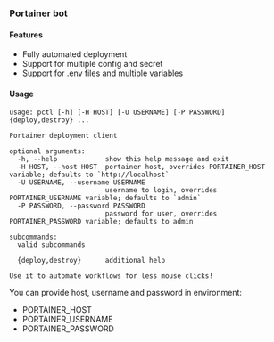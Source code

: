 ### Portainer bot

#### Features
- Fully automated deployment
- Support for multiple config and secret
- Support for .env files and multiple variables

#### Usage

``` plaintext
usage: pctl [-h] [-H HOST] [-U USERNAME] [-P PASSWORD] {deploy,destroy} ...

Portainer deployment client

optional arguments:
  -h, --help            show this help message and exit
  -H HOST, --host HOST  portainer host, overrides PORTAINER_HOST variable; defaults to `http://localhost`
  -U USERNAME, --username USERNAME
                        username to login, overrides PORTAINER_USERNAME variable; defaults to `admin`
  -P PASSWORD, --password PASSWORD
                        password for user, overrides PORTAINER_PASSWORD variable; defaults to admin

subcommands:
  valid subcommands

  {deploy,destroy}      additional help

Use it to automate workflows for less mouse clicks!

```

You can provide host, username and password in environment:
- PORTAINER_HOST
- PORTAINER_USERNAME
- PORTAINER_PASSWORD
